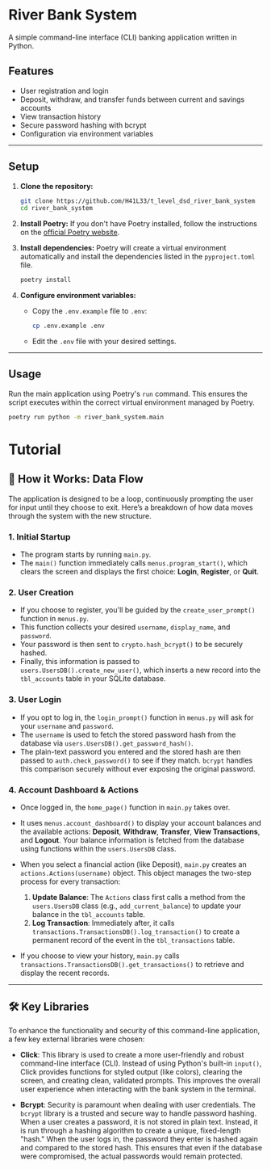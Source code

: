 # River Bank System

A simple command-line interface (CLI) banking application written in Python.

## Features

-   User registration and login
-   Deposit, withdraw, and transfer funds between current and savings accounts
-   View transaction history
-   Secure password hashing with bcrypt
-   Configuration via environment variables

---

## Setup

1.  **Clone the repository:**
    ```bash
    git clone https://github.com/H41L33/t_level_dsd_river_bank_system
    cd river_bank_system
    ```

2.  **Install Poetry:**
    If you don't have Poetry installed, follow the instructions on the [official Poetry website](https://python-poetry.org/docs/#installation).

3.  **Install dependencies:**
    Poetry will create a virtual environment automatically and install the dependencies listed in the `pyproject.toml` file.
    ```bash
    poetry install
    ```

4.  **Configure environment variables:**
    -   Copy the `.env.example` file to `.env`:
        ```bash
        cp .env.example .env
        ```
    -   Edit the `.env` file with your desired settings.

---

## Usage

Run the main application using Poetry's `run` command. This ensures the script executes within the correct virtual environment managed by Poetry.

```bash
poetry run python -m river_bank_system.main
```

# Tutorial

## 🌊 How it Works: Data Flow

The application is designed to be a loop, continuously prompting the user for input until they choose to exit. Here’s a breakdown of how data moves through the system with the new structure.

### 1. Initial Startup

* The program starts by running `main.py`.
* The `main()` function immediately calls `menus.program_start()`, which clears the screen and displays the first choice: **Login**, **Register**, or **Quit**.

### 2. User Creation

* If you choose to register, you'll be guided by the `create_user_prompt()` function in `menus.py`.
* This function collects your desired `username`, `display_name`, and `password`.
* Your password is then sent to `crypto.hash_bcrypt()` to be securely hashed.
* Finally, this information is passed to `users.UsersDB().create_new_user()`, which inserts a new record into the `tbl_accounts` table in your SQLite database.

### 3. User Login

* If you opt to log in, the `login_prompt()` function in `menus.py` will ask for your `username` and `password`.
* The `username` is used to fetch the stored password hash from the database via `users.UsersDB().get_password_hash()`.
* The plain-text password you entered and the stored hash are then passed to `auth.check_password()` to see if they match. `bcrypt` handles this comparison securely without ever exposing the original password.

### 4. Account Dashboard & Actions

* Once logged in, the `home_page()` function in `main.py` takes over.
* It uses `menus.account_dashboard()` to display your account balances and the available actions: **Deposit**, **Withdraw**, **Transfer**, **View Transactions**, and **Logout**. Your balance information is fetched from the database using functions within the `users.UsersDB` class.

* When you select a financial action (like Deposit), `main.py` creates an `actions.Actions(username)` object. This object manages the two-step process for every transaction:
    1.  **Update Balance**: The `Actions` class first calls a method from the `users.UsersDB` class (e.g., `add_current_balance`) to update your balance in the `tbl_accounts` table.
    2.  **Log Transaction**: Immediately after, it calls `transactions.TransactionsDB().log_transaction()` to create a permanent record of the event in the `tbl_transactions` table.

* If you choose to view your history, `main.py` calls `transactions.TransactionsDB().get_transactions()` to retrieve and display the recent records.

---

## 🛠️ Key Libraries

To enhance the functionality and security of this command-line application, a few key external libraries were chosen:

* **Click**: This library is used to create a more user-friendly and robust command-line interface (CLI). Instead of using Python's built-in `input()`, Click provides functions for styled output (like colors), clearing the screen, and creating clean, validated prompts. This improves the overall user experience when interacting with the bank system in the terminal.

* **Bcrypt**: Security is paramount when dealing with user credentials. The `bcrypt` library is a trusted and secure way to handle password hashing. When a user creates a password, it is not stored in plain text. Instead, it is run through a hashing algorithm to create a unique, fixed-length "hash." When the user logs in, the password they enter is hashed again and compared to the stored hash. This ensures that even if the database were compromised, the actual passwords would remain protected.
